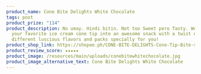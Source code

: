```yaml
---
product_name: Cone Bite Delights White Chocolate
tags: post
product_prize: "114"
product_description: No umay. Hindi bitin. Not too Sweet pero Tasty. We made
  your favorite ice cream cone tip into an awesome snack with a twist of
  different luscious flavors and packs specially for you!
product_shop_link: https://shopee.ph/CONE-BITE-DELIGHTS-Cone-Tip-Bite-size-Snack-120g-12-14pcs-per-pack-(-WHITE-CHOCOLATE)-i.1049185961.19993125278?sp_atk=8de17930-9ace-47a8-bb5f-637e00cdfb83&xptdk=8de17930-9ace-47a8-bb5f-637e00cdfb83
product_review_score: ★★★★★
product_image: /resources/main/uploads/conebitewhitechocolate.jpg
product_image_alternative_text: Cone Bite Delights White Chocolate
---
```

